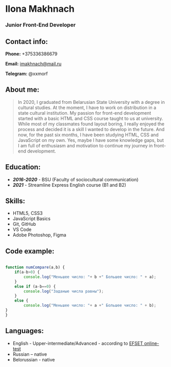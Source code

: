 # Ilona Makhnach

### Junior Front-End Developer

## Contact info:

**Phone:** +375336386679

**Email:** imakhnach@mail.ru

**Telegram:** @xxmorf


## About me:

>In 2020, I graduated from Belarusian State University with a degree in cultural studies. At the moment, I have to work on distribution in a state cultural institution. 
>My passion for front-end development started with a basic HTML and CSS course taught to us at university. While most of my classmates found layout boring, I really enjoyed the process and decided it is a skill I wanted to develop in the future.
>And now, for the past six months, I have been studying HTML, CSS and JavaScript on my own. Yes, maybe I have some knowledge gaps, but I am full of enthusiasm and motivation to continue my journey in front-end development.


## Education:

* ***2016-2020*** - BSU (Faculty of sociocultural communication)
* ***2021*** - Streamline Express English course (B1 and B2) 

## Skills:

* HTML5, CSS3
* JavaScript Basics
* Git, GitHub
* VS Code
* Adobe Photoshop, Figma


## Code example:

```javascript

function numCompare(a,b) {
    if(a-b>0) {
        console.log("Меньшее число: "+ b +" Большее число: " + a);
    }
    else if (a-b==0) {
        console.log("Заданые числа равны");
    }
    else { 
        console.log("Меньшее число: "+ a +" Большее число: " + b);
}
}

```


## Languages:

* English - Upper-intermediate/Advanced - according to [EFSET online-test](https://www.efset.org/cert/htUYoq)
* Russian – native
* Belorussian - native
